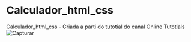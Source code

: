 # Calculador_html_css
Calculador_html_css - Criada a parti do tutotial do canal Online Tutotials
![Capturar](https://user-images.githubusercontent.com/78705874/162581611-18281bce-2412-4135-ba6d-1ae515ba62b9.PNG)

